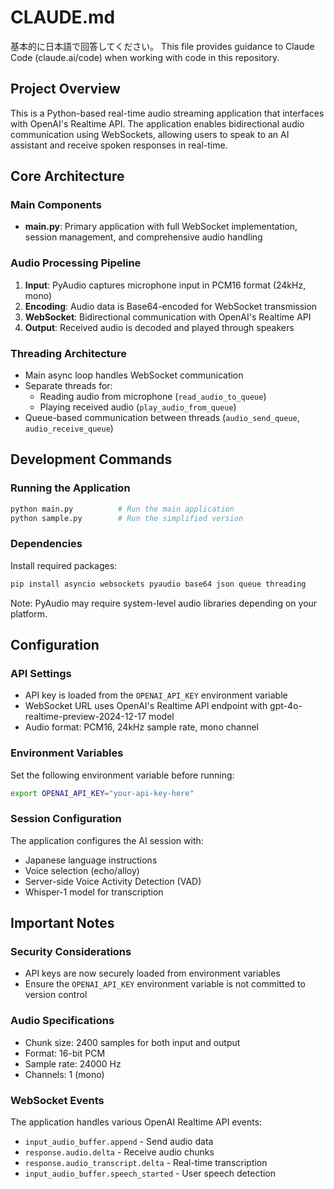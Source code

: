 # CLAUDE.md
基本的に日本語で回答してください。
This file provides guidance to Claude Code (claude.ai/code) when working with code in this repository.

## Project Overview

This is a Python-based real-time audio streaming application that interfaces with OpenAI's Realtime API. The application enables bidirectional audio communication using WebSockets, allowing users to speak to an AI assistant and receive spoken responses in real-time.

## Core Architecture

### Main Components
- **main.py**: Primary application with full WebSocket implementation, session management, and comprehensive audio handling

### Audio Processing Pipeline
1. **Input**: PyAudio captures microphone input in PCM16 format (24kHz, mono)
2. **Encoding**: Audio data is Base64-encoded for WebSocket transmission
3. **WebSocket**: Bidirectional communication with OpenAI's Realtime API
4. **Output**: Received audio is decoded and played through speakers

### Threading Architecture
- Main async loop handles WebSocket communication
- Separate threads for:
  - Reading audio from microphone (`read_audio_to_queue`)
  - Playing received audio (`play_audio_from_queue`)
- Queue-based communication between threads (`audio_send_queue`, `audio_receive_queue`)

## Development Commands

### Running the Application
```bash
python main.py          # Run the main application
python sample.py        # Run the simplified version
```

### Dependencies
Install required packages:
```bash
pip install asyncio websockets pyaudio base64 json queue threading
```

Note: PyAudio may require system-level audio libraries depending on your platform.

## Configuration

### API Settings
- API key is loaded from the `OPENAI_API_KEY` environment variable
- WebSocket URL uses OpenAI's Realtime API endpoint with gpt-4o-realtime-preview-2024-12-17 model
- Audio format: PCM16, 24kHz sample rate, mono channel

### Environment Variables
Set the following environment variable before running:
```bash
export OPENAI_API_KEY="your-api-key-here"
```

### Session Configuration
The application configures the AI session with:
- Japanese language instructions
- Voice selection (echo/alloy)
- Server-side Voice Activity Detection (VAD)
- Whisper-1 model for transcription

## Important Notes

### Security Considerations
- API keys are now securely loaded from environment variables
- Ensure the `OPENAI_API_KEY` environment variable is not committed to version control

### Audio Specifications
- Chunk size: 2400 samples for both input and output
- Format: 16-bit PCM
- Sample rate: 24000 Hz
- Channels: 1 (mono)

### WebSocket Events
The application handles various OpenAI Realtime API events:
- `input_audio_buffer.append` - Send audio data
- `response.audio.delta` - Receive audio chunks
- `response.audio_transcript.delta` - Real-time transcription
- `input_audio_buffer.speech_started` - User speech detection